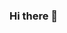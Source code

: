 ### Hi there 👋

<!--
**hussaini2018/hussaini2018** is a ✨ _special_ ✨ repository because its `README.md` (this file) appears on your GitHub profile.

Here are some ideas to get you started:

- 🔭 I’m currently working on Arduino Code for Interfacing GSM module with Arduino Uno Coding
- 👯 I’m looking to collaborate on writing code for the GSM Moduke
-->
